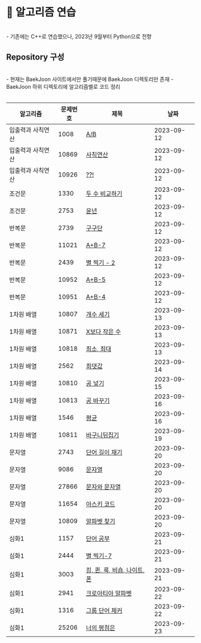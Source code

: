 # 📖 알고리즘 연습

<br>
- 기존에는 C++로 연습했으나, 2023년 9월부터 Python으로 전향

<br>

## Repository 구성
<br>
- 현재는 BaekJoon 사이트에서만 풀기때문에 BaekJoon 디렉토리만 존재
- BaekJoon 하위 디렉토리에 알고리즘별로 코드 정리
<br>
<br>

| 알고리즘 | 문제번호 | 제목 | 날짜 |
|------|------|------|------|
| 입출력과 사칙연산 | 1008  |  [A/B](https://github.com/ysh038/Algorithm/blob/main/%EB%B0%B1%EC%A4%80/python/%EC%9E%85%EC%B6%9C%EB%A0%A5%EA%B3%BC%20%EC%82%AC%EC%B9%99%EC%97%B0%EC%82%B0/1008/1008.md) |  2023-09-12 |
| 입출력과 사칙연산 | 10869  |  [사칙연산](https://github.com/ysh038/Algorithm/blob/main/%EB%B0%B1%EC%A4%80/python/%EC%9E%85%EC%B6%9C%EB%A0%A5%EA%B3%BC%20%EC%82%AC%EC%B9%99%EC%97%B0%EC%82%B0/10869/10869.md) |  2023-09-12 |
| 입출력과 사칙연산 | 10926  |  [??!](https://github.com/ysh038/Algorithm/blob/main/%EB%B0%B1%EC%A4%80/python/%EC%9E%85%EC%B6%9C%EB%A0%A5%EA%B3%BC%20%EC%82%AC%EC%B9%99%EC%97%B0%EC%82%B0/10926/10926.md) |  2023-09-12 |
| 조건문 | 1330  |  [두 수 비교하기](https://github.com/ysh038/Algorithm/blob/main/%EB%B0%B1%EC%A4%80/python/%EC%A1%B0%EA%B1%B4%EB%AC%B8/1330/1330.md) |  2023-09-12 |
| 조건문 | 2753  |  [윤년](https://github.com/ysh038/Algorithm/blob/main/%EB%B0%B1%EC%A4%80/python/%EC%A1%B0%EA%B1%B4%EB%AC%B8/2753/2753.md) |  2023-09-12 |
| 반복문 | 2739  |  [구구단](https://github.com/ysh038/Algorithm/blob/main/%EB%B0%B1%EC%A4%80/python/%EB%B0%98%EB%B3%B5%EB%AC%B8/2739/2739.md) |  2023-09-12 |
| 반복문 | 11021  |  [A+B-7](https://github.com/ysh038/Algorithm/blob/main/%EB%B0%B1%EC%A4%80/python/%EB%B0%98%EB%B3%B5%EB%AC%B8/11021/11021.md) |  2023-09-12 |
| 반복문 | 2439  |  [별 찍기 - 2](https://github.com/ysh038/Algorithm/blob/main/%EB%B0%B1%EC%A4%80/python/%EB%B0%98%EB%B3%B5%EB%AC%B8/2439/2439.md) |  2023-09-12 |
| 반복문 | 10952  |  [A+B-5](https://github.com/ysh038/Algorithm/blob/main/%EB%B0%B1%EC%A4%80/python/%EB%B0%98%EB%B3%B5%EB%AC%B8/10952/10952.md) |  2023-09-12 |
| 반복문 | 10951  |  [A+B-4](https://github.com/ysh038/Algorithm/blob/main/%EB%B0%B1%EC%A4%80/python/%EB%B0%98%EB%B3%B5%EB%AC%B8/10951/10951.md) |  2023-09-12 |
| 1차원 배열 | 10807  |  [개수 세기](https://github.com/ysh038/Algorithm/blob/main/%EB%B0%B1%EC%A4%80/python/1%EC%B0%A8%EC%9B%90%20%EB%B0%B0%EC%97%B4/10807/10807.md) |  2023-09-13 |
| 1차원 배열 | 10871  |  [X보다 작은 수](https://github.com/ysh038/Algorithm/blob/main/%EB%B0%B1%EC%A4%80/python/1%EC%B0%A8%EC%9B%90%20%EB%B0%B0%EC%97%B4/10871/10871.md) |  2023-09-13 |
| 1차원 배열 | 10818  |  [최소, 최대](https://github.com/ysh038/Algorithm/blob/main/%EB%B0%B1%EC%A4%80/python/1%EC%B0%A8%EC%9B%90%20%EB%B0%B0%EC%97%B4/10818/10818.md) |  2023-09-13 |
| 1차원 배열 | 2562  |  [최댓값](https://github.com/ysh038/Algorithm/blob/main/%EB%B0%B1%EC%A4%80/python/1%EC%B0%A8%EC%9B%90%20%EB%B0%B0%EC%97%B4/2562/2562.md) |  2023-09-14 |
| 1차원 배열 | 10810  |  [공 넣기](https://github.com/ysh038/Algorithm/blob/main/%EB%B0%B1%EC%A4%80/python/1%EC%B0%A8%EC%9B%90%20%EB%B0%B0%EC%97%B4/10810/10810.md) |  2023-09-15 |
| 1차원 배열 | 10813  |  [공 바꾸기](https://github.com/ysh038/Algorithm/blob/main/%EB%B0%B1%EC%A4%80/python/1%EC%B0%A8%EC%9B%90%20%EB%B0%B0%EC%97%B4/10813/10813.md) |  2023-09-16 |
| 1차원 배열 | 1546  |  [평균](https://github.com/ysh038/Algorithm/blob/main/%EB%B0%B1%EC%A4%80/python/1%EC%B0%A8%EC%9B%90%20%EB%B0%B0%EC%97%B4/1546/1546.md) |  2023-09-16 |
| 1차원 배열 | 10811  |  [바구니뒤집기](https://github.com/ysh038/Algorithm/blob/main/%EB%B0%B1%EC%A4%80/python/1%EC%B0%A8%EC%9B%90%20%EB%B0%B0%EC%97%B4/10811/10811.md) |  2023-09-19 |
| 문자열 | 2743  |  [단어 길이 재기](https://github.com/ysh038/Algorithm/blob/main/%EB%B0%B1%EC%A4%80/python/%EB%AC%B8%EC%9E%90%EC%97%B4/2743/2743.md) |  2023-09-20 |
| 문자열 | 9086  |  [문자열](https://github.com/ysh038/Algorithm/blob/main/%EB%B0%B1%EC%A4%80/python/%EB%AC%B8%EC%9E%90%EC%97%B4/9086/9086.md) |  2023-09-20 |
| 문자열 | 27866  |  [문자와 문자열](https://github.com/ysh038/Algorithm/blob/main/%EB%B0%B1%EC%A4%80/python/%EB%AC%B8%EC%9E%90%EC%97%B4/27866/27866.md) |  2023-09-20 |
| 문자열 | 11654  |  [아스키 코드](https://github.com/ysh038/Algorithm/blob/main/%EB%B0%B1%EC%A4%80/python/%EB%AC%B8%EC%9E%90%EC%97%B4/11654/11654.md) |  2023-09-20 |
| 문자열 | 10809  |  [알파벳 찾기](https://github.com/ysh038/Algorithm/blob/main/%EB%B0%B1%EC%A4%80/python/%EB%AC%B8%EC%9E%90%EC%97%B4/10809/10809.md) |  2023-09-20 |
| 심화1 | 1157  |  [단어 공부](https://github.com/ysh038/Algorithm/blob/main/%EB%B0%B1%EC%A4%80/python/%EC%8B%AC%ED%99%94%201/1157/1157.md) |  2023-09-21 |
| 심화1 | 2444  |  [별 찍기-7](https://github.com/ysh038/Algorithm/blob/main/%EB%B0%B1%EC%A4%80/python/%EC%8B%AC%ED%99%94%201/2444/2444.md) |  2023-09-21 |
| 심화1 | 3003  |  [킹, 퀸, 룩, 비숍, 나이트, 폰](https://github.com/ysh038/Algorithm/blob/main/%EB%B0%B1%EC%A4%80/python/%EC%8B%AC%ED%99%94%201/3003/3003.md) |  2023-09-21 |
| 심화1 | 2941  |  [크로아티아 알파벳](https://github.com/ysh038/Algorithm/blob/main/%EB%B0%B1%EC%A4%80/python/%EC%8B%AC%ED%99%94%201/2941/2941.md) |  2023-09-22 |
| 심화1 | 1316  |  [그룹 단어 체커](https://github.com/ysh038/Algorithm/blob/main/%EB%B0%B1%EC%A4%80/python/%EC%8B%AC%ED%99%94%201/1316/1316.md) |  2023-09-22 |
| 심화1 | 25206  |  [너의 평점은](https://github.com/ysh038/Algorithm/blob/main/%EB%B0%B1%EC%A4%80/python/%EC%8B%AC%ED%99%94%201/25206/25206.md) |  2023-09-23 |
